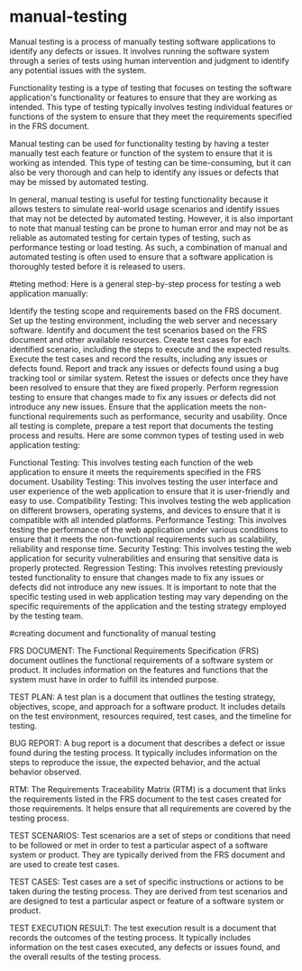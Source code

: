 # manual-testing

Manual testing is a process of manually testing software applications to identify any defects or issues. It involves running the software system through a series of tests using human intervention and judgment to identify any potential issues with the system.

Functionality testing is a type of testing that focuses on testing the software application's functionality or features to ensure that they are working as intended. This type of testing typically involves testing individual features or functions of the system to ensure that they meet the requirements specified in the FRS document.

Manual testing can be used for functionality testing by having a tester manually test each feature or function of the system to ensure that it is working as intended. This type of testing can be time-consuming, but it can also be very thorough and can help to identify any issues or defects that may be missed by automated testing.

In general, manual testing is useful for testing functionality because it allows testers to simulate real-world usage scenarios and identify issues that may not be detected by automated testing. However, it is also important to note that manual testing can be prone to human error and may not be as reliable as automated testing for certain types of testing, such as performance testing or load testing. As such, a combination of manual and automated testing is often used to ensure that a software application is thoroughly tested before it is released to users.

#teting method:
Here is a general step-by-step process for testing a web application manually:

Identify the testing scope and requirements based on the FRS document.
Set up the testing environment, including the web server and necessary software.
Identify and document the test scenarios based on the FRS document and other available resources.
Create test cases for each identified scenario, including the steps to execute and the expected results.
Execute the test cases and record the results, including any issues or defects found.
Report and track any issues or defects found using a bug tracking tool or similar system.
Retest the issues or defects once they have been resolved to ensure that they are fixed properly.
Perform regression testing to ensure that changes made to fix any issues or defects did not introduce any new issues.
Ensure that the application meets the non-functional requirements such as performance, security and usability.
Once all testing is complete, prepare a test report that documents the testing process and results.
Here are some common types of testing used in web application testing:

Functional Testing: This involves testing each function of the web application to ensure it meets the requirements specified in the FRS document.
Usability Testing: This involves testing the user interface and user experience of the web application to ensure that it is user-friendly and easy to use.
Compatibility Testing: This involves testing the web application on different browsers, operating systems, and devices to ensure that it is compatible with all intended platforms.
Performance Testing: This involves testing the performance of the web application under various conditions to ensure that it meets the non-functional requirements such as scalability, reliability and response time.
Security Testing: This involves testing the web application for security vulnerabilities and ensuring that sensitive data is properly protected.
Regression Testing: This involves retesting previously tested functionality to ensure that changes made to fix any issues or defects did not introduce any new issues.
It is important to note that the specific testing used in web application testing may vary depending on the specific requirements of the application and the testing strategy employed by the testing team.


#creating document and functionality of manual testing

FRS DOCUMENT: The Functional Requirements Specification (FRS) document outlines the functional requirements of a software system or product. It includes information on the features and functions that the system must have in order to fulfill its intended purpose.

TEST PLAN: A test plan is a document that outlines the testing strategy, objectives, scope, and approach for a software product. It includes details on the test environment, resources required, test cases, and the timeline for testing.

BUG REPORT: A bug report is a document that describes a defect or issue found during the testing process. It typically includes information on the steps to reproduce the issue, the expected behavior, and the actual behavior observed.

RTM: The Requirements Traceability Matrix (RTM) is a document that links the requirements listed in the FRS document to the test cases created for those requirements. It helps ensure that all requirements are covered by the testing process.

TEST SCENARIOS: Test scenarios are a set of steps or conditions that need to be followed or met in order to test a particular aspect of a software system or product. They are typically derived from the FRS document and are used to create test cases.

TEST CASES: Test cases are a set of specific instructions or actions to be taken during the testing process. They are derived from test scenarios and are designed to test a particular aspect or feature of a software system or product.

TEST EXECUTION RESULT: The test execution result is a document that records the outcomes of the testing process. It typically includes information on the test cases executed, any defects or issues found, and the overall results of the testing process.
